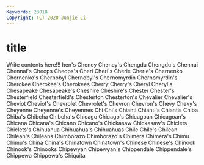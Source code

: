 ```yaml
---
Keywords: 23018
Copyright: (C) 2020 Junjie Li
---
```


# title

Write contents here!!!
hen's
Cheney 
Cheney's 
Chengdu 
Chengdu's 
Chennai 
Chennai's 
Cheops 
Cheops's 
Cheri 
Cheri's
Cherie 
Cherie's 
Chernenko 
Chernenko's 
Chernobyl 
Chernobyl's 
Chernomyrdin 
Chernomyrdin's 
Cherokee 
Cherokee's
Cherokees 
Cherry 
Cherry's 
Cheryl 
Cheryl's 
Chesapeake 
Chesapeake's 
Cheshire 
Cheshire's 
Chester
Chester's 
Chesterfield 
Chesterfield's 
Chesterton 
Chesterton's 
Chevalier 
Chevalier's 
Cheviot 
Cheviot's 
Chevrolet
Chevrolet's 
Chevron 
Chevron's 
Chevy 
Chevy's 
Cheyenne 
Cheyenne's 
Cheyennes 
Chi 
Chi's
Chianti 
Chianti's 
Chiantis 
Chiba 
Chiba's 
Chibcha 
Chibcha's 
Chicago 
Chicago's 
Chicagoan
Chicagoan's 
Chicana 
Chicana's 
Chicano 
Chicano's 
Chickasaw 
Chickasaw's 
Chiclets 
Chiclets's 
Chihuahua
Chihuahua's 
Chihuahuas 
Chile 
Chile's 
Chilean 
Chilean's 
Chileans 
Chimborazo 
Chimborazo's 
Chimera
Chimera's 
Chimu 
Chimu's 
China 
China's 
Chinatown 
Chinatown's 
Chinese 
Chinese's 
Chinook
Chinook's 
Chinooks 
Chipewyan 
Chipewyan's 
Chippendale 
Chippendale's 
Chippewa 
Chippewa's 
Chiquita 

